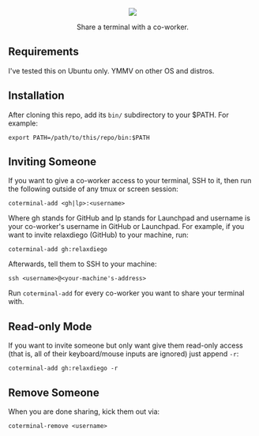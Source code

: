 <p align="center">
  <img src="https://raw.githubusercontent.com/relaxdiego/coterminal/main/logo.png">
</p>

<p align="center">
Share a terminal with a co-worker.
</p>


Requirements
------------

I've tested this on Ubuntu only. YMMV on other OS and distros.


Installation
------------

After cloning this repo, add its `bin/` subdirectory to your $PATH. For example:

```
export PATH=/path/to/this/repo/bin:$PATH
```


Inviting Someone
----------------

If you want to give a co-worker access to your terminal, SSH to it,
then run the following outside of any tmux or screen session:

```
coterminal-add <gh|lp>:<username>
```

Where gh stands for GitHub and lp stands for Launchpad and username is
your co-worker's username in GitHub or Launchpad. For example, if you
want to invite relaxdiego (GitHub) to your machine, run:

```
coterminal-add gh:relaxdiego
```


Afterwards, tell them to SSH to your machine:

```
ssh <username>@<your-machine's-address>
```

Run `coterminal-add` for every co-worker you want to share your terminal
with.


Read-only Mode
--------------

If you want to invite someone but only want give them read-only access
(that is, all of their keyboard/mouse inputs are ignored) just append `-r`:

```
coterminal-add gh:relaxdiego -r
```


Remove Someone
--------------

When you are done sharing, kick them out via:

```
coterminal-remove <username>
```
